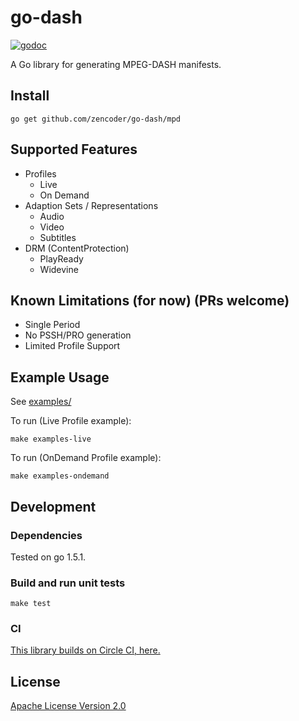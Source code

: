 # go-dash

[![godoc](https://godoc.org/github.com/zencoder/go-dash/mpd?status.svg)](http://godoc.org/github.com/zencoder/go-dash/mpd)

A Go library for generating MPEG-DASH manifests.

## Install

	go get github.com/zencoder/go-dash/mpd

## Supported Features

* Profiles
  * Live
  * On Demand
* Adaption Sets / Representations
  * Audio
  * Video
  * Subtitles
* DRM (ContentProtection)
  * PlayReady
  * Widevine

## Known Limitations (for now) (PRs welcome)

* Single Period
* No PSSH/PRO generation
* Limited Profile Support

## Example Usage

See [examples/](https://github.com/zencoder/go-dash/tree/master/examples)

To run (Live Profile example):
```
make examples-live
```

To run (OnDemand Profile example):
```
make examples-ondemand
```

## Development

### Dependencies

Tested on go 1.5.1.

### Build and run unit tests

    make test
    
### CI

[This library builds on Circle CI, here.](https://circleci.com/gh/zencoder/go-dash/)

## License

[Apache License Version 2.0](LICENSE)
